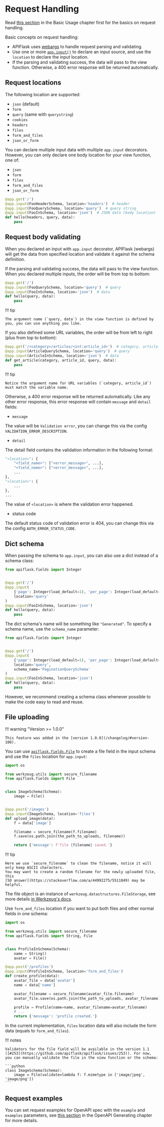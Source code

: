 # Request Handling

Read [this section](/usage/#use-appinput-to-validate-and-deserialize-request-data)
in the Basic Usage chapter first for the basics on request handling.

Basic concepts on request handling:

- APIFlask uses [webargs](https://github.com/marshmallow-code/webargs) to handle request
  parsing and validating.
- Use one or more [`app.input()`](/api/app/#apiflask.scaffold.APIScaffold.input) to declare
  an input source, and use the `location` to declare the input location.
- If the parsing and validating success, the data will pass to the view function.
  Otherwise, a 400 error response will be returned automatically.


## Request locations

The following location are supported:

- `json` (default)
- `form`
- `query` (same with `querystring`)
- `cookies`
- `headers`
- `files`
- `form_and_files`
- `json_or_form`

You can declare multiple input data with multiple `app.input` decorators. However,
you can only declare one body location for your view function, one of:

- `json`
- `form`
- `files`
- `form_and_files`
- `json_or_form`

```python
@app.get('/')
@app.input(FooHeaderSchema, location='headers')  # header
@app.input(FooQuerySchema, location='query')  # query string
@app.input(FooInSchema, location='json')  # JSON data (body location)
def hello(headers, query, data):
    pass
```


## Request body validating

When you declared an input with `app.input` decorator, APIFlask (webargs) will get the data
from specified location and validate it against the schema definition.

If the parsing and validating success, the data will pass to the view function. When you
declared multiple inputs, the order will be from top to bottom:

```python
@app.get('/')
@app.input(FooQuerySchema, location='query')  # query
@app.input(FooInSchema, location='json')  # data
def hello(query, data):
    pass
```

!!! tip

    The argument name (`query, data`) in the view function is defined by you, you can use anything you like.

If you also defined some URL variables, the order will be from left to right (plus from top to bottom):

```python
@app.get('/<category>/articles/<int:article_id>')  # category, article_id
@app.input(ArticleQuerySchema, location='query')  # query
@app.input(ArticleInSchema, location='json')  # data
def get_article(category, article_id, query, data):
    pass
```

!!! tip

    Notice the argument name for URL variables (`category, article_id`) must match the variable name.

Otherwise, a 400 error response will be returned automatically. Like any other error response,
this error response will contain `message` and `detail` fields:

- `message`

The value will be `Validation error`, you can change this via the config
`VALIDATION_ERROR_DESCRIPTION`.

- `detail`

The detail field contains the validation information in the following format:

```python
"<location>": {
    "<field_name>": ["<error_message>", ...],
    "<field_name>": ["<error_message>", ...],
    ...
},
"<location>": {
    ...
},
...
```

The value of `<location>` is where the validation error happened.

- status code

The default status code of validation error is 404, you can change this via the
config `AUTH_ERROR_STATUS_CODE`.


## Dict schema

When passing the schema to `app.input`, you can also use a dict instead of a schema class:

```python
from apiflask.fields import Integer


@app.get('/')
@app.input(
    {'page': Integer(load_default=1), 'per_page': Integer(load_default=10)},
    location='query'
)
@app.input(FooInSchema, location='json')
def hello(query, data):
    pass
```

The dict schema's name will be something like `"Generated"`. To specify a schema
name, use the `schema_name` parameter:

```python hl_lines="7"
from apiflask.fields import Integer


@app.get('/')
@app.input(
    {'page': Integer(load_default=1), 'per_page': Integer(load_default=10)},
    location='query',
    schema_name='PaginationQuerySchema'
)
@app.input(FooInSchema, location='json')
def hello(query, data):
    pass
```

However, we recommend creating a schema class whenever possible to make the
code easy to read and reuse.


## File uploading

!!! warning "Version >= 1.0.0"

    This feature was added in the [version 1.0.0](/changelog/#version-100).

You can use [`apiflask.fields.File`](/api/fields/#apiflask.fields.File) to create a file
field in the input schema and use the `files` location for `app.input`:

```python
import os

from werkzeug.utils import secure_filename
from apiflask.fields import File


class ImageSchema(Schema):
    image = File()


@app.post('/images')
@app.input(ImageSchema, location='files')
def upload_image(data):
    f = data['image']

    filename = secure_filename(f.filename)
    f.save(os.path.join(the_path_to_uploads, filename))

    return {'message': f'file {filename} saved.'}
```

!!! tip

    Here we use `secure_filename` to clean the filename, notice it will only keep ASCII characters.
    You may want to create a random filename for the newly uploaded file, this
    [SO answer](https://stackoverflow.com/a/44992275/5511849) may be helpful.

The file object is an instance of `werkzeug.datastructures.FileStorage`, see more details
[in Werkzeug's docs][_docs].

[_docs]: https://werkzeug.palletsprojects.com/datastructures/#werkzeug.datastructures.FileStorage

Use `form_and_files` location if you want to put both files
and other normal fields in one schema:

```python
import os

from werkzeug.utils import secure_filename
from apiflask.fields import String, File


class ProfileInSchema(Schema):
    name = String()
    avatar = File()

@app.post('/profiles')
@app.input(ProfileInSchema, location='form_and_files')
def create_profile(data):
    avatar_file = data['avatar']
    name = data['name']

    avatar_filename = secure_filename(avatar_file.filename)
    avatar_file.save(os.path.join(the_path_to_uploads, avatar_filename))

    profile = Profile(name=name, avatar_filename=avatar_filename)
    # ...
    return {'message': 'profile created.'}
```

In the current implementation, `files` location data will also include
the form data (equals to `form_and_files`).

!!! notes

    Validators for the file field will be available in the version 1.1
    ([#253](https://github.com/apiflask/apiflask/issues/253)). For now,
    you can manually validate the file in the view function or the schema:

    ```python
    class ImageSchema(Schema):
        image = File(validate=lambda f: f.mimetype in ['image/jpeg', 'image/png'])
    ```


## Request examples

You can set request examples for OpenAPI spec with the `example` and `examples`
parameters, see [this section](/openapi/#response-and-request-example) in the
OpenAPI Generating chapter for more details.
